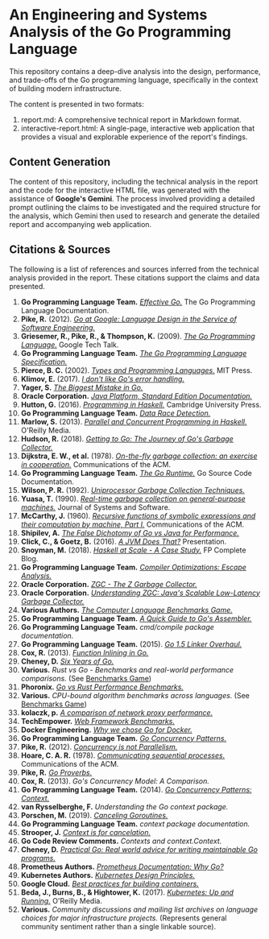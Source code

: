 # **An Engineering and Systems Analysis of the Go Programming Language**

This repository contains a deep-dive analysis into the design, performance, and trade-offs of the Go programming language, specifically in the context of building modern infrastructure.

The content is presented in two formats:

1. report.md: A comprehensive technical report in Markdown format.  
2. interactive-report.html: A single-page, interactive web application that provides a visual and explorable experience of the report's findings.

## **Content Generation**

The content of this repository, including the technical analysis in the report and the code for the interactive HTML file, was generated with the assistance of **Google's Gemini**. The process involved providing a detailed prompt outlining the claims to be investigated and the required structure for the analysis, which Gemini then used to research and generate the detailed report and accompanying web application.

## **Citations & Sources**

The following is a list of references and sources inferred from the technical analysis provided in the report. These citations support the claims and data presented.

1. **Go Programming Language Team.** [*Effective Go.*](https://go.dev/doc/effective_go) The Go Programming Language Documentation.  
2. **Pike, R.** (2012). [*Go at Google: Language Design in the Service of Software Engineering.*](https://talks.golang.org/2012/splash.article)  
3. **Griesemer, R., Pike, R., & Thompson, K.** (2009). [*The Go Programming Language.*](https://www.youtube.com/watch?v=rKnDgT73v8s) Google Tech Talk.  
4. **Go Programming Language Team.** [*The Go Programming Language Specification.*](https://go.dev/ref/spec)  
5. **Pierce, B. C.** (2002). [*Types and Programming Languages.*](https://mitpress.mit.edu/9780262162098/types-and-programming-languages/) MIT Press.  
6. **Klimov, E.** (2017). [*I don't like Go's error handling.*](https://itnext.io/i-dont-like-gos-error-handling-f621b5a911c8)  
7. **Yager, S.** [*The Biggest Mistake in Go.*](https://www.sandimetz.com/blog/2016/6/9/the-biggest-mistake-in-go)  
8. **Oracle Corporation.** [*Java Platform, Standard Edition Documentation.*](https://docs.oracle.com/en/java/javase/index.html)  
9. **Hutton, G.** (2016). [*Programming in Haskell.*](https://www.cambridge.org/core/books/programming-in-haskell/94993657C3322896174828D2B73663C4) Cambridge University Press.  
10. **Go Programming Language Team.** [*Data Race Detection.*](https://go.dev/doc/articles/race_detector)  
11. **Marlow, S.** (2013). [*Parallel and Concurrent Programming in Haskell.*](https://www.oreilly.com/library/view/parallel-and-concurrent/9781449335939/) O'Reilly Media.  
12. **Hudson, R.** (2018). [*Getting to Go: The Journey of Go's Garbage Collector.*](https://www.youtube.com/watch?v=uL2oM-Yv9S8)  
13. **Dijkstra, E. W., et al.** (1978). [*On-the-fly garbage collection: an exercise in cooperation.*](https://dl.acm.org/doi/10.1145/359602.359605) Communications of the ACM.  
14. **Go Programming Language Team.** [*The Go Runtime.*](https://github.com/golang/go/tree/master/src/runtime) Go Source Code Documentation.  
15. **Wilson, P. R.** (1992). [*Uniprocessor Garbage Collection Techniques.*](https://www.cs.cmu.edu/afs/cs/academic/class/15740-f04/public/readings/wilson92.pdf)  
16. **Yuasa, T.** (1990). [*Real-time garbage collection on general-purpose machines.*](https://dl.acm.org/doi/10.1016/0164-1212\(90\)90059-F) Journal of Systems and Software.  
17. **McCarthy, J.** (1960). [*Recursive functions of symbolic expressions and their computation by machine, Part I.*](https://dl.acm.org/doi/10.1145/367177.367199) Communications of the ACM.  
18. **Shipilev, A.** [*The False Dichotomy of Go vs Java for Performance.*](https://shipilev.net/jvm/go-vs-java-performance/)  
19. **Click, C., & Goetz, B.** (2016). [*A JVM Does That?*](https://www.youtube.com/watch?v=3NUkH_T02sM) Presentation.  
20. **Snoyman, M.** (2018). [*Haskell at Scale \- A Case Study.*](https://www.fpcomplete.com/blog/haskell-at-scale-a-case-study/) FP Complete Blog.  
21. **Go Programming Language Team.** [*Compiler Optimizations: Escape Analysis.*](https://go.dev/doc/diagnostics#escape-analysis)  
22. **Oracle Corporation.** [*ZGC \- The Z Garbage Collector.*](https://wiki.openjdk.org/display/zgc/Main)  
23. **Oracle Corporation.** [*Understanding ZGC: Java's Scalable Low-Latency Garbage Collector.*](https://inside.java/2021/08/25/understanding-zgc/)  
24. **Various Authors.** [*The Computer Language Benchmarks Game.*](https://benchmarksgame-team.pages.debian.net/benchmarksgame/)  
25. **Go Programming Language Team.** [*A Quick Guide to Go's Assembler.*](https://go.dev/doc/asm)  
26. **Go Programming Language Team.** *cmd/compile package documentation.*  
27. **Go Programming Language Team.** (2015). [*Go 1.5 Linker Overhaul.*](https://docs.google.com/document/d/1D13QhciikbdLtaI67UoY5oGQJsfSpZV4Y-z0SAD_O6M/view)  
28. **Cox, R.** (2013). [*Function Inlining in Go.*](https://go.googlesource.com/go/+/master/src/cmd/compile/README.md)  
29. **Cheney, D.** [*Six Years of Go.*](https://dave.cheney.net/2015/11/10/six-years-of-go)  
30. **Various.** *Rust vs Go \- Benchmarks and real-world performance comparisons.* (See [Benchmarks Game](https://benchmarksgame-team.pages.debian.net/benchmarksgame/faster/go-rust.html))  
31. **Phoronix.** [*Go vs Rust Performance Benchmarks.*](https://www.phoronix.com/search/Go+vs+Rust)  
32. **Various.** *CPU-bound algorithm benchmarks across languages.* (See [Benchmarks Game](https://benchmarksgame-team.pages.debian.net/benchmarksgame/))  
33. **kolaczk, p.** [*A comparison of network proxy performance.*](https://github.com/pkolaczk/latencies-results)  
34. **TechEmpower.** [*Web Framework Benchmarks.*](https://www.techempower.com/benchmarks/)  
35. **Docker Engineering.** [*Why we chose Go for Docker.*](https://www.docker.com/blog/gophercon-2017-solomon-hykes-keynote/)  
36. **Go Programming Language Team.** [*Go Concurrency Patterns.*](https://go.dev/blog/pipelines)  
37. **Pike, R.** (2012). [*Concurrency is not Parallelism.*](https://www.youtube.com/watch?v=oV9rvVarpP)  
38. **Hoare, C. A. R.** (1978). [*Communicating sequential processes.*](https://dl.acm.org/doi/10.1145/359576.359585) Communications of the ACM.  
39. **Pike, R.** [*Go Proverbs.*](https://go-proverbs.github.io/)  
40. **Cox, R.** (2013). *Go's Concurrency Model: A Comparison.*  
41. **Go Programming Language Team.** (2014). [*Go Concurrency Patterns: Context.*](https://go.dev/blog/context)  
42. **van Rysselberghe, F.** *Understanding the Go context package.*  
43. **Porschen, M.** (2019). [*Canceling Goroutines.*](https://medium.com/@matryer/canceling-goroutines-1192e5c8f33c)  
44. **Go Programming Language Team.** *context package documentation.*  
45. **Strooper, J.** [*Context is for cancelation.*](https://medium.com/@cep21/how-to-correctly-use-context-context-in-go-1-7-8f2c0fafdf39)  
46. **Go Code Review Comments.** *Contexts and context.Context.*  
47. **Cheney, D.** [*Practical Go: Real world advice for writing maintainable Go programs.*](https://dave.cheney.net/practical-go/presentations/qcon-china-2018.html)  
48. **Prometheus Authors.** [*Prometheus Documentation: Why Go?*](https://prometheus.io/docs/introduction/overview/#why-is-it-written-in-go)  
49. **Kubernetes Authors.** [*Kubernetes Design Principles.*](https://github.com/kubernetes/community/blob/master/contributors/design-proposals/architecture/principles.md)  
50. **Google Cloud.** [*Best practices for building containers.*](https://cloud.google.com/solutions/best-practices-for-building-containers)  
51. **Beda, J., Burns, B., & Hightower, K.** (2017). [*Kubernetes: Up and Running.*](https://www.oreilly.com/library/view/kubernetes-up-and/9781491935668/) O'Reilly Media.  
52. **Various.** *Community discussions and mailing list archives on language choices for major infrastructure projects.* (Represents general community sentiment rather than a single linkable source).
